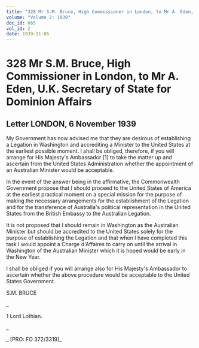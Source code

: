 ```yaml
---
title: "328 Mr S.M. Bruce, High Commissioner in London, to Mr A. Eden, U.K. Secretary of State for Dominion Affairs"
volume: "Volume 2: 1939"
doc_id: 665
vol_id: 2
date: 1939-11-06
---
```


# 328 Mr S.M. Bruce, High Commissioner in London, to Mr A. Eden, U.K. Secretary of State for Dominion Affairs

## Letter LONDON, 6 November 1939

My Government has now advised me that they are desirous of establishing a Legation in Washington and accrediting a Minister to the United States at the earliest possible moment. I shall be obliged, therefore, if you will arrange for His Majesty's Ambassador [1] to take the matter up and ascertain from the United States Administration whether the appointment of an Australian Minister would be acceptable.

In the event of the answer being in the affirmative, the Commonwealth Government propose that I should proceed to the United States of America at the earliest practical moment on a special mission for the purpose of making the necessary arrangements for the establishment of the Legation and for the transference of Australia's political representation in the United States from the British Embassy to the Australian Legation.

It is not proposed that I should remain in Washington as the Australian Minister but should be accredited to the United States solely for the purpose of establishing the Legation and that when I have completed this task I would appoint a Charge d'Affaires to carry on until the arrival in Washington of the Australian Minister which it is hoped would be early in the New Year.

I shall be obliged if you will arrange also for His Majesty's Ambassador to ascertain whether the above procedure would be acceptable to the United States Government.

S.M. BRUCE

_

1 Lord Lothian.

_

_ [PRO: FO 372/3319]_
